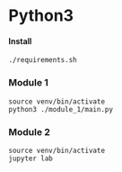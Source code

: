 # Python3

#### Install
```
./requirements.sh
```

### Module 1
```
source venv/bin/activate
python3 ./module_1/main.py
```

### Module 2
```
source venv/bin/activate
jupyter lab
```